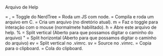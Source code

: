 Arquivo de Help

<leader> 	= ,
<F2> 	 	= Toggle do NerdTree
<F5>     	= Roda um JS com node.
<F4>     	= Compila e roda um arquivo em C.
<F6>	 	= Cria um arquivo (no diretório atual).
<leader>m 	= Faz o toggle para interação com o mouse (normalmete habilitado).
<leader>h 	= Abre este arquivo de help.
<leader>% 	= Split vertical (Aberto para que possamos digitar o caminho do arquivo)
<leader>" 	= Split horizontal (Aberto para que possamos digitar o caminho do arquivo)
<leader>ev 	= Split vertical no .vimrc.
<leader>sv 	= Source no .vimrc.
<C-y> 		= Copia para o clipboard.
<C-p> 		= Cola do clipboard.
